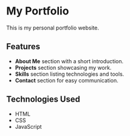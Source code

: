 # My Portfolio

This is my personal portfolio website.

## Features
- **About Me** section with a short introduction.
- **Projects** section showcasing my work.
- **Skills** section listing technologies and tools.
- **Contact** section for easy communication.

## Technologies Used
- HTML
- CSS
- JavaScript
